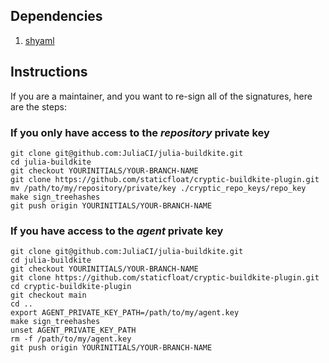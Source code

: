 ## Dependencies

1. [shyaml](https://github.com/0k/shyaml)

## Instructions

If you are a maintainer, and you want to re-sign all of the signatures, here are the steps:

### If you only have access to the _repository_ private key

```shell
git clone git@github.com:JuliaCI/julia-buildkite.git
cd julia-buildkite
git checkout YOURINITIALS/YOUR-BRANCH-NAME
git clone https://github.com/staticfloat/cryptic-buildkite-plugin.git
mv /path/to/my/repository/private/key ./cryptic_repo_keys/repo_key
make sign_treehashes
git push origin YOURINITIALS/YOUR-BRANCH-NAME
```

### If you have access to the _agent_ private key

```
git clone git@github.com:JuliaCI/julia-buildkite.git
cd julia-buildkite
git checkout YOURINITIALS/YOUR-BRANCH-NAME
git clone https://github.com/staticfloat/cryptic-buildkite-plugin.git
cd cryptic-buildkite-plugin
git checkout main
cd ..
export AGENT_PRIVATE_KEY_PATH=/path/to/my/agent.key
make sign_treehashes
unset AGENT_PRIVATE_KEY_PATH
rm -f /path/to/my/agent.key
git push origin YOURINITIALS/YOUR-BRANCH-NAME
```
